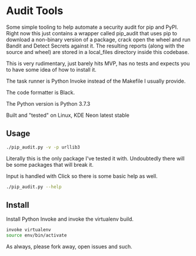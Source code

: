 Audit Tools
===========
Some simple tooling to help automate a security audit for pip and PyPI.  Right now this just contains a wrapper called pip_audit that uses pip to download a non-binary version of a package, crack open the wheel and run Bandit and Detect Secrets against it.  The resulting reports (along with the source and wheel) are stored in a local_files directory inside this codebase.

This is very rudimentary, just barely hits MVP, has no tests and expects you to have some idea of how to install it.

The task runner is Python Invoke instead of the Makefile I usually provide.

The code formatter is Black.

The Python version is Python 3.7.3

Built and "tested" on Linux, KDE Neon latest stable

Usage
-----

```bash
./pip_audit.py -v -p urllib3
```
Literally this is the only package I've tested it with.  Undoubtedly there will be some packages that will break it.

Input is handled with Click so there is some basic help as well.
```bash
./pip_audit.py --help
```

Install
-------
Install Python Invoke and invoke the virtualenv build.
```bash
invoke virtualenv
source env/bin/activate
```

As always, please fork away, open issues and such.
